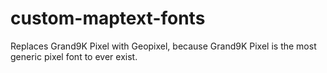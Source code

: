 # custom-maptext-fonts

Replaces Grand9K Pixel with Geopixel, because Grand9K Pixel is the most generic pixel font to ever exist.
